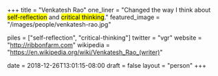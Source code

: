 +++
title = "Venkatesh Rao"
one_liner = "Changed the way I think about <mark>self-reflection</mark> and <mark>critical thinking</mark>."
featured_image = "/images/people/venkatesh-rao.jpg"

piles = ["self-reflection", "critical-thinking"]
twitter = "vgr"
website = "http://ribbonfarm.com"
wikipedia = "https://en.wikipedia.org/wiki/Venkatesh_Rao_(writer)"

date = 2018-12-26T13:01:15-08:00
draft = false
layout = "person"
+++

